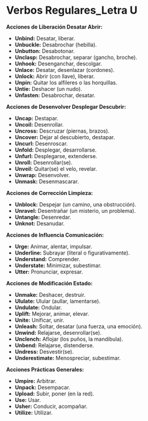 # Verbos Regulares_Letra U



**Acciones de Liberación Desatar Abrir:**

*   **Unbind:** Desatar, liberar.
*   **Unbuckle:** Desabrochar (hebilla).
*   **Unbutton:** Desabotonar.
*   **Unclasp:** Desabrochar, separar (gancho, broche).
*   **Unhook:** Desenganchar, descolgar.
*   **Unlace:** Desatar, desenlazar (cordones).
*   **Unlock:** Abrir (con llave), liberar.
*   **Unpin:** Quitar los alfileres o las horquillas.
*   **Untie:** Deshacer (un nudo).
*   **Unfasten:** Desabrochar, desatar.

**Acciones de Desenvolver Desplegar Descubrir:**

*   **Uncap:** Destapar.
*   **Uncoil:** Desenrollar.
*   **Uncross:** Descruzar (piernas, brazos).
*   **Uncover:** Dejar al descubierto, destapar.
*   **Uncurl:** Desenroscar.
*   **Unfold:** Desplegar, desarrollarse.
*   **Unfurl:** Desplegarse, extenderse.
*   **Unroll:** Desenrollar(se).
*   **Unveil:** Quitar(se) el velo, revelar.
*   **Unwrap:** Desenvolver.
*   **Unmask:** Desenmascarar.

**Acciones de Corrección Limpieza:**

*   **Unblock:** Despejar (un camino, una obstrucción).
*   **Unravel:** Desentrañar (un misterio, un problema).
*   **Untangle:** Desenredar.
*   **Unknot:** Desanudar.

**Acciones de Influencia Comunicación:**

*   **Urge:** Animar, alentar, impulsar.
*   **Underline:** Subrayar (literal o figurativamente).
*   **Understand:** Comprender.
*   **Understate:** Minimizar, subestimar.
*   **Utter:** Pronunciar, expresar.

**Acciones de Modificación Estado:**

*   **Unmake:** Deshacer, destruir.
*   **Ululate:** Ulular (aullar, lamentarse).
*   **Undulate:** Ondular.
*   **Uplift:** Mejorar, animar, elevar.
*   **Unite:** Unificar, unir.
*   **Unleash:** Soltar, desatar (una fuerza, una emoción).
*   **Unwind:** Relajarse, desenrollar(se).
*   **Unclench:** Aflojar (los puños, la mandíbula).
*   **Unbend:** Relajarse, distenderse.
*   **Undress:** Desvestir(se).
*   **Underestimate:** Menospreciar, subestimar.

**Acciones Prácticas Generales:**

*   **Umpire:** Arbitrar.
*   **Unpack:** Desempacar.
*   **Upload:** Subir, poner (en la red).
*   **Use:** Usar.
*   **Usher:** Conducir, acompañar.
*   **Utilize:** Utilizar.

